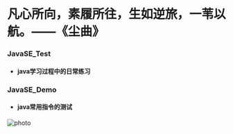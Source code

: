 # 凡心所向，素履所往，生如逆旅，一苇以航。——《尘曲》
### JavaSE_Test
* #### java学习过程中的日常练习
### JavaSE_Demo
* #### java常用指令的测试
![photo](http://www.ii23.cn/data/attachment/forum/201401/01/190049m88twtlbzvteblw7.jpg "Optional title")

